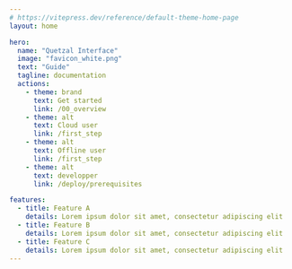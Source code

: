 ```yaml
---
# https://vitepress.dev/reference/default-theme-home-page
layout: home

hero:
  name: "Quetzal Interface"
  image: "favicon_white.png"
  text: "Guide"
  tagline: documentation
  actions:
    - theme: brand
      text: Get started
      link: /00_overview
    - theme: alt
      text: Cloud user
      link: /first_step
    - theme: alt
      text: Offline user
      link: /first_step
    - theme: alt
      text: developper
      link: /deploy/prerequisites

features:
  - title: Feature A
    details: Lorem ipsum dolor sit amet, consectetur adipiscing elit
  - title: Feature B
    details: Lorem ipsum dolor sit amet, consectetur adipiscing elit
  - title: Feature C
    details: Lorem ipsum dolor sit amet, consectetur adipiscing elit
---
```


